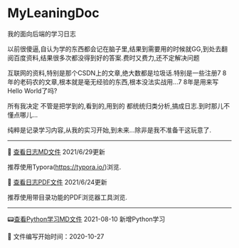 # MyLeaningDoc

我的面向后端的学习日志

以前很傻逼,自认为学的东西都会记在脑子里,结果到需要用的时候就GG,到处去翻阅百度资料,结果很多次都没得到好的答案.费时又费力,还不定解决问题

互联网的资料,特别是那个CSDN上的文章,绝大数都是垃圾话.特别是一些注册7 8年的老码农的文章,根本就是毫无经验的东西,根本没法实战用...7 8年是用来写Hello World了吗?

所有我决定 不管是把学到的,看到的,用到的 都统统归类分析,搞成日志.到时那儿不懂点哪儿...

纯粹是记录学习内容,从我的实习开始,到未来...除非是我不准备干这玩意了.

---------------------------------------------------------------------------------

📢 [查看日志MD文件](doc.md)     2021/6/29更新

推荐使用Typora(https://typora.io/)浏览.

🍭 [查看日志PDF文件](doc.pdf)	2021/6/24更新

推荐使用带目录功能的PDF浏览器工具浏览.

---------------------------------------------------------------------------------
:pager:[查看Python学习MD文件](python.md)  2021-08-10 新增Python学习



🍫 文件编写开始时间：2020-10-27
